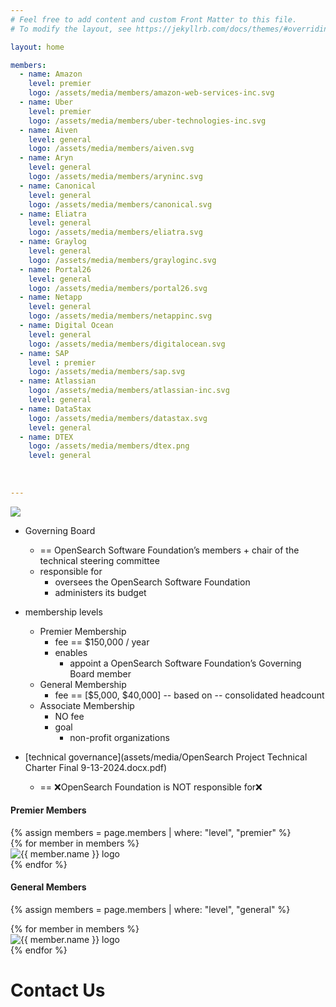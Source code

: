 ```yaml
---
# Feel free to add content and custom Front Matter to this file.
# To modify the layout, see https://jekyllrb.com/docs/themes/#overriding-theme-defaults

layout: home

members: 
  - name: Amazon
    level: premier
    logo: /assets/media/members/amazon-web-services-inc.svg
  - name: Uber
    level: premier
    logo: /assets/media/members/uber-technologies-inc.svg
  - name: Aiven
    level: general
    logo: /assets/media/members/aiven.svg
  - name: Aryn
    level: general
    logo: /assets/media/members/aryninc.svg
  - name: Canonical
    level: general
    logo: /assets/media/members/canonical.svg
  - name: Eliatra
    level: general
    logo: /assets/media/members/eliatra.svg
  - name: Graylog
    level: general
    logo: /assets/media/members/grayloginc.svg
  - name: Portal26
    level: general
    logo: /assets/media/members/portal26.svg
  - name: Netapp
    level: general
    logo: /assets/media/members/netappinc.svg
  - name: Digital Ocean
    level: general
    logo: /assets/media/members/digitalocean.svg
  - name: SAP
    level : premier
    logo: /assets/media/members/sap.svg
  - name: Atlassian
    logo: /assets/media/members/atlassian-inc.svg
    level: general
  - name: DataStax
    logo: /assets/media/members/datastax.svg
    level: general
  - name: DTEX
    logo: /assets/media/members/dtex.png
    level: general
    
    
    
---
```

![](assets/media/ossf-logo.png)

* Governing Board
  * == OpenSearch Software Foundation’s members + chair of the technical steering committee
  * responsible for
    * oversees the OpenSearch Software Foundation
    * administers its budget

* membership levels
  * Premier Membership
    * fee == $150,000 / year
    * enables
      * appoint a OpenSearch Software Foundation’s Governing Board member
  * General Membership
    * fee == [$5,000, $40,000] -- based on -- consolidated headcount
  * Associate Membership
    * NO fee
    * goal
      * non-profit organizations

* [technical governance](assets/media/OpenSearch Project Technical Charter Final 9-13-2024.docx.pdf)
  * == ❌OpenSearch Foundation is NOT responsible for❌

#### Premier Members

<div class="container rounded shadow p-3 m-3">
{% assign members = page.members | where: "level", "premier" %}

<div class="container">
<div class="row">
{% for member in members %}
<div class="col-3 rounded p-3 m-3 justify-content-center d-flex">
  <img src="{{ member.logo }}"  alt="{{ member.name }} logo">
</div>
{% endfor %}
</div>
</div>
</div>


#### General Members

<div class="container rounded shadow p-3 m-3">

{% assign members = page.members | where: "level", "general" %}

<div class="container">
<div class="row">
{% for member in members %}
<div class="col-3 rounded p-3 m-3 d-flex justify-content-center">
<img src="{{ member.logo }}" alt="{{ member.name }} logo">
</div>
{% endfor %}
</div>
</div>
</div>


# Contact Us

<script charset="utf-8" type="text/javascript" src="https://js.hsforms.net/forms/embed/v2.js"></script>
<script>
  hbspt.forms.create({
    region: "na1",
    portalId: "8112310",
    formId: "380b9049-2a88-46b8-ac88-e5405e771a1b"
  });
</script>
